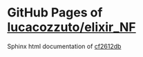 GitHub Pages of [lucacozzuto/elixir_NF](https://github.com/lucacozzuto/elixir_NF.git)
===
Sphinx html documentation of [cf2612db](https://github.com/lucacozzuto/elixir_NF/tree/cf2612db62b00cd6c43b30f57a089704f7fcc0c7)

